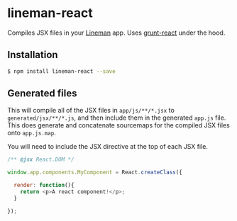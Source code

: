 # lineman-react

Compiles JSX files in your [Lineman](http://linemanjs.com) app. Uses [grunt-react](https://www.npmjs.org/package/grunt-react) under the hood.

## Installation

```bash
$ npm install lineman-react --save
```

## Generated files

This will compile all of the JSX files in `app/js/**/*.jsx` to `generated/jsx/**/*.js`, and then include them in the generated `app.js` file. This does generate and concatenate sourcemaps for the compiled JSX files onto `app.js.map`.

You will need to include the JSX directive at the top of each JSX file.

```javascript
/** @jsx React.DOM */

window.app.components.MyComponent = React.createClass({

  render: function(){
    return <p>A react component!</p>;
  }

});
```
